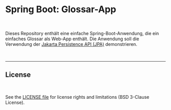 # Spring Boot: Glossar-App #

<br>

Dieses Repository enthält eine einfache Spring-Boot-Anwendung, die ein einfaches Glossar als Web-App enthält.
Die Anwendung soll die Verwendung der [Jakarta Persistence API (JPA)](https://de.wikipedia.org/wiki/Jakarta_Persistence_API) demonstrieren.

<br>

----

## License ##

<br>

See the [LICENSE file](LICENSE.md) for license rights and limitations (BSD 3-Clause License).

<br>